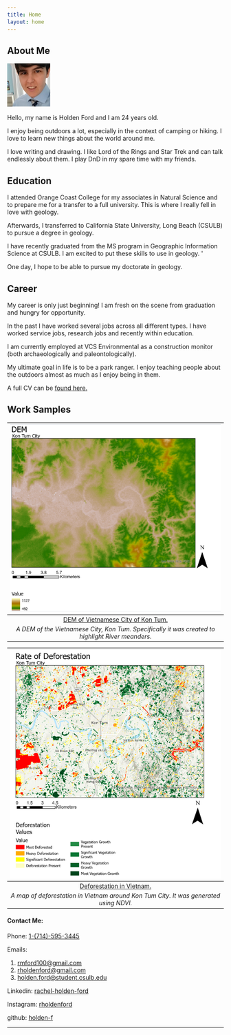```yaml
---
title: Home
layout: home
---
```

 
## About Me

 ![A picture of a smiling white man in a light blue collared shirt. He is wearing a silver and blue tie.](profile.png "Holden Ford")

Hello, my name is Holden Ford and I am 24 years old. 

I enjoy being outdoors a lot, especially in the context of camping or hiking. I love to learn new things about the world around me.

I love writing and drawing. I like Lord of the Rings and Star Trek and can talk endlessly about them. I play DnD in my spare time with my friends.

## Education

I attended Orange Coast College for my associates in Natural Science and to prepare me for a transfer to a full university.
This is where I really fell in love with geology. 

Afterwards, I transferred to California State University, Long Beach (CSULB) to pursue a degree in geology. 

I have recently graduated from the MS program in Geographic Information Science at CSULB. I am excited to put these skills to use in geology. '

One day, I hope to be able to pursue my doctorate in geology. 

## Career

My career is only just beginning! I am fresh on the scene from graduation and hungry for opportunity. 

In the past I have worked several jobs across all different types. I have worked service jobs, research jobs and recently within education.

I am currently employed at VCS Environmental as a construction monitor (both archaeologically and paleontologically).

My ultimate goal in life is to be a park ranger. I enjoy teaching people about the outdoors almost as much as I enjoy being in them.

A full CV can be [found here.](https://github.com/Holden-F/portfolio/blob/7a8f5c5c0f95f000e1d83510942aed4d94f67483/Ford%20Resume%202023.pdf)

## Work Samples

|![DEM of Kon Tum](Kontumcity.png "Kon Tum City") |
|:--:|
|[DEM of Vietnamese City of Kon Tum.](DEM_FINAL.pdf) |
| *A DEM of the Vietnamese City, Kon Tum. Specifically it was created to highlight River meanders.* |

|![A map of vegetation change in Vietnam](deforestation.png "Deforestation Map") |
|:--:|
| [Deforestation in Vietnam.](Deforestation2.pdf) |
| *A map of deforestation in Vietnam around Kon Tum City. It was generated using NDVI.* |


#### Contact Me:

Phone: [1-(714)-595-3445](tel:17145953445)

Emails: 
1. [rmford100@gmail.com](mailto:rmford100@gmail.com)
1. [rholdenford@gmail.com](mailto:rholdenford@gmail.com)
1. [holden.ford@student.csulb.edu](mailto:holden.ford@student.csulb.edu)

Linkedin: [rachel-holden-ford](https://www.linkedin.com/in/rachel-holden-ford/)

Instagram: [rholdenford](https://www.instagram.com/rholdenford/)

github: [holden-f](https://github.com/Holden-F)

----


[Just the Docs]: https://just-the-docs.github.io/just-the-docs/
[GitHub Pages]: https://docs.github.com/en/pages
[README]: https://github.com/just-the-docs/just-the-docs-template/blob/main/README.md
[Jekyll]: https://jekyllrb.com
[GitHub Pages / Actions workflow]: https://github.blog/changelog/2022-07-27-github-pages-custom-github-actions-workflows-beta/
[use this template]: https://github.com/just-the-docs/just-the-docs-template/generate
